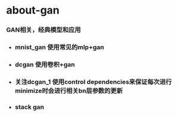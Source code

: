 # about-gan

### GAN相关，经典模型和应用

* ###  mnist_gan 使用常见的mlp+gan
* ### dcgan 使用卷积+gan 
* ### 关注dcgan_1 使用control dependencies来保证每次进行minimize时会进行相关bn层参数的更新
* ###  stack gan
